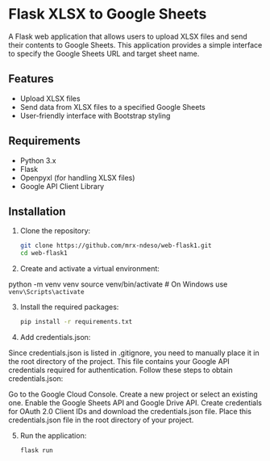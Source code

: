# Flask XLSX to Google Sheets

A Flask web application that allows users to upload XLSX files and send their contents to Google Sheets. This application provides a simple interface to specify the Google Sheets URL and target sheet name.

## Features

- Upload XLSX files
- Send data from XLSX files to a specified Google Sheets
- User-friendly interface with Bootstrap styling

## Requirements

- Python 3.x
- Flask
- Openpyxl (for handling XLSX files)
- Google API Client Library

## Installation

1. Clone the repository:

   ```bash
   git clone https://github.com/mrx-ndeso/web-flask1.git
   cd web-flask1
2. Create and activate a virtual environment:

python -m venv venv
source venv/bin/activate  # On Windows use `venv\Scripts\activate`


3. Install the required packages:


    ```bash
    pip install -r requirements.txt

4. Add credentials.json:

Since credentials.json is listed in .gitignore, you need to manually place it in the root directory of the project. This file contains your Google API credentials required for authentication. Follow these steps to obtain credentials.json:

Go to the Google Cloud Console.
Create a new project or select an existing one.
Enable the Google Sheets API and Google Drive API.
Create credentials for OAuth 2.0 Client IDs and download the credentials.json file.
Place this credentials.json file in the root directory of your project.


5. Run the application:
    ```bash
    flask run

